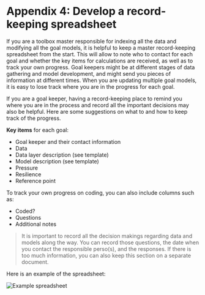# Appendix 4: Develop a record-keeping spreadsheet

If you are a toolbox master responsible for indexing all the data and modifying all the goal models, it is helpful to keep a master record-keeping spreadsheet from the start. This will allow to note who to contact for each goal and whether the key items for calculations are received, as well as to track your own progress. Goal keepers might be at different stages of data gathering and model development, and might send you pieces of information at different times. When you are updating multiple goal models, it is easy to lose track where you are in the progress for each goal.

If you are a goal keeper, having a record-keeping place to remind you where you are in the process and record all the important decisions may also be helpful. Here are some suggestions on what to and how to keep track of the progress. 

**Key items** for each goal:
* Goal keeper and their contact information
* Data
* Data layer description (see template)
* Model description (see template)
* Pressure
* Resilience
* Reference point

To track your own progress on coding, you can also include columns such as:
* Coded?
* Questions
* Additional notes
>It is important to record all the decision makings regarding data and models along the way. You can record those questions, the date when you contact the responsible perso(s), and the responses. If there is too much information, you can also keep this section on a separate document.

Here is an example of the spreadsheet:

![Example spreadsheet](https://docs.google.com/drawings/d/1GaLkcZQkOcxlf4F7P7u2_FQXAKbqs1SuYzrCFhdBQKI/pub?w=960&h=720)
